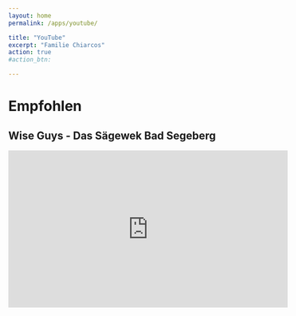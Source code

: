 ```yaml
---
layout: home
permalink: /apps/youtube/

title: "YouTube"
excerpt: "Familie Chiarcos"
action: true
#action_btn:

---
```


# Empfohlen
## Wise Guys - Das Sägewek Bad Segeberg
<iframe width="560" height="315" src="https://www.youtube.com/embed/jVkN2WNOnuc" title="Wise Guys - Das Sägewek Bad Segeberg" frameborder="0" allow="accelerometer; autoplay; clipboard-write; encrypted-media; gyroscope; picture-in-picture; web-share" referrerpolicy="strict-origin-when-cross-origin" allowfullscreen></iframe>
